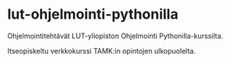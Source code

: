 # lut-ohjelmointi-pythonilla

Ohjelmointitehtävät LUT-yliopiston Ohjelmointi Pythonilla-kurssilta. 

Itseopiskeltu verkkokurssi TAMK:in opintojen ulkopuolelta. 
